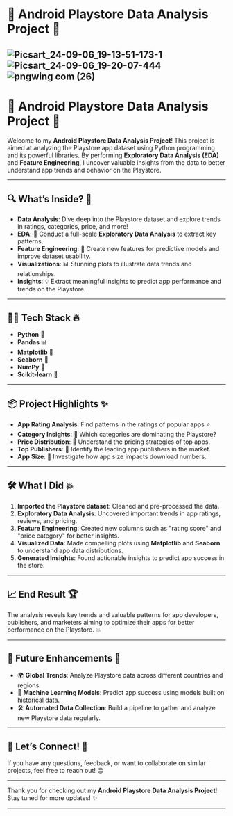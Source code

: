# 📱 **Android Playstore Data Analysis Project** 🚀
![Picsart_24-09-06_19-13-51-173-1](https://github.com/user-attachments/assets/672ab3ce-0d7b-4ce9-96ed-6dfc84748c01)
![Picsart_24-09-06_19-20-07-444](https://github.com/user-attachments/assets/21724395-d833-49b0-b4e0-4a0b6797b3f1)
![pngwing com (26)](https://github.com/user-attachments/assets/1e0dd913-257f-4255-93ed-0fe27ed82362)
---

# 📱 **Android Playstore Data Analysis Project** 🚀

Welcome to my **Android Playstore Data Analysis Project**! This project is aimed at analyzing the Playstore app dataset using Python programming and its powerful libraries. By performing **Exploratory Data Analysis (EDA)** and **Feature Engineering**, I uncover valuable insights from the data to better understand app trends and behavior on the Playstore. 

---

## 🔍 **What’s Inside?** 🤔

- **Data Analysis**: Dive deep into the Playstore dataset and explore trends in ratings, categories, price, and more!
- **EDA**: 🧐 Conduct a full-scale **Exploratory Data Analysis** to extract key patterns.
- **Feature Engineering**: 🔧 Create new features for predictive models and improve dataset usability.
- **Visualizations**: 📊 Stunning plots to illustrate data trends and relationships.
- **Insights**: 💡 Extract meaningful insights to predict app performance and trends on the Playstore.

---

## 🧑‍💻 **Tech Stack** 🔥

- **Python** 🐍
- **Pandas** 📊
- **Matplotlib** 🎨
- **Seaborn** 🌈
- **NumPy** 🔢
- **Scikit-learn** 🤖

---

## 📦 **Project Highlights** ✨

- **App Rating Analysis**: Find patterns in the ratings of popular apps ⭐
- **Category Insights**: 📱 Which categories are dominating the Playstore? 
- **Price Distribution**: 💸 Understand the pricing strategies of top apps.
- **Top Publishers**: 👑 Identify the leading app publishers in the market.
- **App Size**: 📏 Investigate how app size impacts download numbers.

---

## 🛠️ **What I Did** 💥

1. **Imported the Playstore dataset**: Cleaned and pre-processed the data.
2. **Exploratory Data Analysis**: Uncovered important trends in app ratings, reviews, and pricing.
3. **Feature Engineering**: Created new columns such as "rating score" and "price category" for better insights.
4. **Visualized Data**: Made compelling plots using **Matplotlib** and **Seaborn** to understand app data distributions.
5. **Generated Insights**: Found actionable insights to predict app success in the store.

---

## 📈 **End Result** 🏆

The analysis reveals key trends and valuable patterns for app developers, publishers, and marketers aiming to optimize their apps for better performance on the Playstore. 💥

---

## 🚀 **Future Enhancements** 🌟

- 🌍 **Global Trends**: Analyze Playstore data across different countries and regions.
- 🧠 **Machine Learning Models**: Predict app success using models built on historical data.
- 🛠️ **Automated Data Collection**: Build a pipeline to gather and analyze new Playstore data regularly.

---

## 💬 **Let’s Connect!** 🤝

If you have any questions, feedback, or want to collaborate on similar projects, feel free to reach out! 😊

---

Thank you for checking out my **Android Playstore Data Analysis Project**! Stay tuned for more updates! ✨

---

